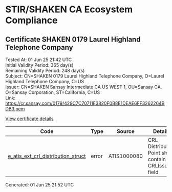 # STIR/SHAKEN CA Ecosystem Compliance

## Certificate SHAKEN 0179 Laurel Highland Telephone Company

Tested At: 01 Jun 25 21:42 UTC\
Initial Validity Period: 365 day(s)\
Remaining Validity Period: 248 day(s)\
Subject: CN=SHAKEN 0179 Laurel Highland Telephone Company, O=Laurel Highland Telephone Company, C=US\
Issuer: CN=SHAKEN Sansay Intermediate CA US WEST 1, OU=Sansay CA, O=Sansay Corporation, ST=California, C=US\
Link: https://cr.sansay.com/0179/429C7C70711E3820F0B8E1DEAE6FF3262264BDB3.pem

[View certificate details](https://x509.io/?cert=MIIC1jCCAnugAwIBAgIUQpx8cHEeOCDwuOHerm%2FzJiJkvbMwCgYIKoZIzj0EAwIwgYUxCzAJBgNVBAYTAlVTMRMwEQYDVQQIDApDYWxpZm9ybmlhMRswGQYDVQQKDBJTYW5zYXkgQ29ycG9yYXRpb24xEjAQBgNVBAsMCVNhbnNheSBDQTEwMC4GA1UEAwwnU0hBS0VOIFNhbnNheSBJbnRlcm1lZGlhdGUgQ0EgVVMgV0VTVCAxMB4XDTI1MDIwNDE3MTAzNFoXDTI2MDIwNDE3MTAzNFowcTELMAkGA1UEBhMCVVMxKjAoBgNVBAoMIUxhdXJlbCBIaWdobGFuZCBUZWxlcGhvbmUgQ29tcGFueTE2MDQGA1UEAwwtU0hBS0VOIDAxNzkgTGF1cmVsIEhpZ2hsYW5kIFRlbGVwaG9uZSBDb21wYW55MFkwEwYHKoZIzj0CAQYIKoZIzj0DAQcDQgAE61Bh8kmCoucm7NILaThPcqOKAChVxspzfXai4e8koj2yOHExrnsiJ%2BLCFiD4ZN3TEN8kyANA7fava4rKW2riUKOB2zCB2DAWBggrBgEFBQcBGgQKMAigBhYEMDE3OTAXBgNVHSAEEDAOMAwGCmCGSAGG%2FwkBAQQwHQYDVR0OBBYEFEbuaJkskLSbl4dZzXxiAdFPb1o1MB8GA1UdIwQYMBaAFKzTk%2FVDQ8wKvkVYFxN9knzcwwFGMEcGA1UdHwRAMD4wPKA6oDiGNmh0dHBzOi8vYXV0aGVudGljYXRlLWFwaS5pY29uZWN0aXYuY29tL2Rvd25sb2FkL3YxL2NybDAMBgNVHRMBAf8EAjAAMA4GA1UdDwEB%2FwQEAwIHgDAKBggqhkjOPQQDAgNJADBGAiEAuhl%2BRCEIzzYEOg3dKudbDHmtB4CIb0dxvArX8%2BC%2FOloCIQCx2ZvS%2BK9wG8btdLWHV211HA2wnYx640kuxwQWEmhxlw%3D%3D)

| Code | Type | Source | Details |
|------|------|--------|---------|
| [e_atis_ext_crl_distribution_struct](../../ISSUES/e_atis_ext_crl_distribution_struct/README.md) | error | ATIS1000080 | CRL Distribution Point shall contain a CRLIssuer field |


Generated: 01 Jun 25 21:52 UTC
